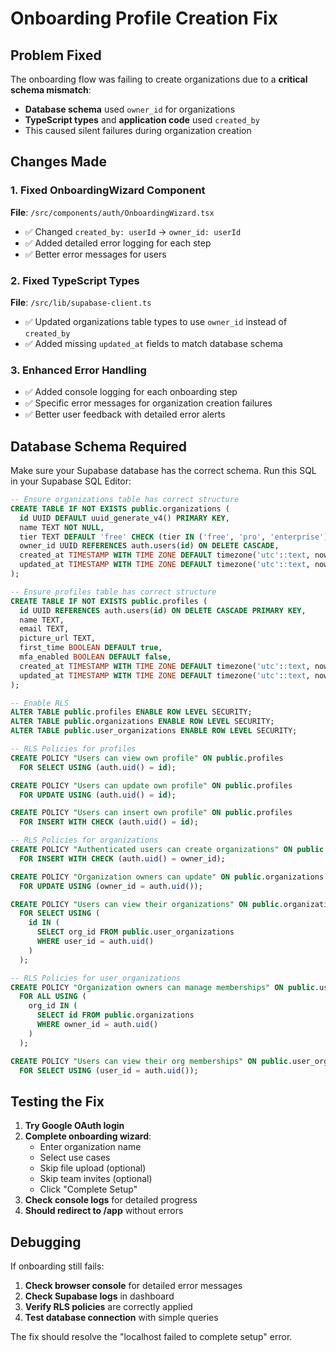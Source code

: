 # Onboarding Profile Creation Fix

## Problem Fixed
The onboarding flow was failing to create organizations due to a **critical schema mismatch**:

- **Database schema** used `owner_id` for organizations
- **TypeScript types** and **application code** used `created_by`
- This caused silent failures during organization creation

## Changes Made

### 1. Fixed OnboardingWizard Component
**File**: `/src/components/auth/OnboardingWizard.tsx`
- ✅ Changed `created_by: userId` → `owner_id: userId` 
- ✅ Added detailed error logging for each step
- ✅ Better error messages for users

### 2. Fixed TypeScript Types  
**File**: `/src/lib/supabase-client.ts`
- ✅ Updated organizations table types to use `owner_id` instead of `created_by`
- ✅ Added missing `updated_at` fields to match database schema

### 3. Enhanced Error Handling
- ✅ Added console logging for each onboarding step
- ✅ Specific error messages for organization creation failures
- ✅ Better user feedback with detailed error alerts

## Database Schema Required

Make sure your Supabase database has the correct schema. Run this SQL in your Supabase SQL Editor:

```sql
-- Ensure organizations table has correct structure
CREATE TABLE IF NOT EXISTS public.organizations (
  id UUID DEFAULT uuid_generate_v4() PRIMARY KEY,
  name TEXT NOT NULL,
  tier TEXT DEFAULT 'free' CHECK (tier IN ('free', 'pro', 'enterprise')),
  owner_id UUID REFERENCES auth.users(id) ON DELETE CASCADE,
  created_at TIMESTAMP WITH TIME ZONE DEFAULT timezone('utc'::text, now()) NOT NULL,
  updated_at TIMESTAMP WITH TIME ZONE DEFAULT timezone('utc'::text, now()) NOT NULL
);

-- Ensure profiles table has correct structure
CREATE TABLE IF NOT EXISTS public.profiles (
  id UUID REFERENCES auth.users(id) ON DELETE CASCADE PRIMARY KEY,
  name TEXT,
  email TEXT,
  picture_url TEXT,
  first_time BOOLEAN DEFAULT true,
  mfa_enabled BOOLEAN DEFAULT false,
  created_at TIMESTAMP WITH TIME ZONE DEFAULT timezone('utc'::text, now()) NOT NULL,
  updated_at TIMESTAMP WITH TIME ZONE DEFAULT timezone('utc'::text, now()) NOT NULL
);

-- Enable RLS
ALTER TABLE public.profiles ENABLE ROW LEVEL SECURITY;
ALTER TABLE public.organizations ENABLE ROW LEVEL SECURITY;
ALTER TABLE public.user_organizations ENABLE ROW LEVEL SECURITY;

-- RLS Policies for profiles
CREATE POLICY "Users can view own profile" ON public.profiles
  FOR SELECT USING (auth.uid() = id);

CREATE POLICY "Users can update own profile" ON public.profiles
  FOR UPDATE USING (auth.uid() = id);

CREATE POLICY "Users can insert own profile" ON public.profiles
  FOR INSERT WITH CHECK (auth.uid() = id);

-- RLS Policies for organizations
CREATE POLICY "Authenticated users can create organizations" ON public.organizations
  FOR INSERT WITH CHECK (auth.uid() = owner_id);

CREATE POLICY "Organization owners can update" ON public.organizations
  FOR UPDATE USING (owner_id = auth.uid());

CREATE POLICY "Users can view their organizations" ON public.organizations
  FOR SELECT USING (
    id IN (
      SELECT org_id FROM public.user_organizations 
      WHERE user_id = auth.uid()
    )
  );

-- RLS Policies for user_organizations
CREATE POLICY "Organization owners can manage memberships" ON public.user_organizations
  FOR ALL USING (
    org_id IN (
      SELECT id FROM public.organizations 
      WHERE owner_id = auth.uid()
    )
  );

CREATE POLICY "Users can view their org memberships" ON public.user_organizations
  FOR SELECT USING (user_id = auth.uid());
```

## Testing the Fix

1. **Try Google OAuth login**
2. **Complete onboarding wizard**:
   - Enter organization name
   - Select use cases  
   - Skip file upload (optional)
   - Skip team invites (optional)
   - Click "Complete Setup"
3. **Check console logs** for detailed progress
4. **Should redirect to /app** without errors

## Debugging

If onboarding still fails:

1. **Check browser console** for detailed error messages
2. **Check Supabase logs** in dashboard
3. **Verify RLS policies** are correctly applied
4. **Test database connection** with simple queries

The fix should resolve the "localhost failed to complete setup" error.